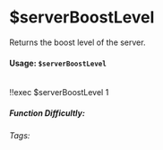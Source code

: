 # $serverBoostLevel
Returns the boost level of the server.

#### Usage: `$serverBoostLevel`
<br/>
<discord-messages>
	<discord-message :bot="false" role-color="#ffcc9a" author="Member">
		!!exec $serverBoostLevel
	</discord-message>
	<discord-message :bot="true" role-color="#0099ff" author="Custom Command" avatar="https://media.discordapp.net/avatars/725721249652670555/781224f90c3b841ba5b40678e032f74a.webp">
		1
	</discord-message>
</discord-messages>

##### Function Difficultly: <Badge type="tip" text="Easy" vertical="middle" /> 
###### Tags: <Badge type="tip" text="Server" vertical="middle" /> <Badge type="tip" text="Boosts" vertical="middle" /> <Badge type="tip" text="boosting" vertical="middle" /> <Badge type="tip" text="Guild" vertical="middle" />